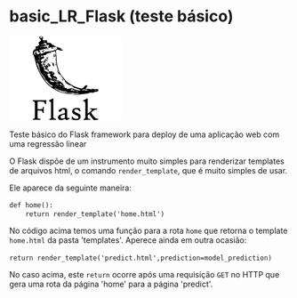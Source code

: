 # basic_LR_Flask (teste básico)

<img src="https://raw.githubusercontent.com/miguelrferreiraf/basic_LR_Flask/main/img/flask-logo-version-2.png" alt="flask" width="40%" height="40%">

Teste básico do Flask framework para deploy de uma aplicação web com uma regressão linear

O Flask dispõe de um instrumento muito simples para renderizar templates de arquivos html, o comando ```render_template```, que é muito simples de usar. 

Ele aparece da seguinte maneira:

```
def home():
    return render_template('home.html')
```

No código acima temos uma função para a rota ```home``` que retorna o template ```home.html``` da pasta 'templates'. Aperece ainda em outra ocasião:

```return render_template('predict.html',prediction=model_prediction)```

No caso acima, este ```return``` ocorre após uma requisição ```GET``` no HTTP que gera uma rota da página 'home' para a página 'predict'.



